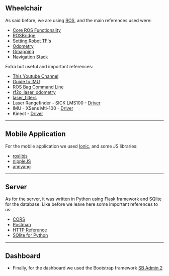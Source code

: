## Wheelchair

As said before, we are using [ROS](https://www.ros.org/), and the main references used were: 

 * [Core ROS Functionality](http://wiki.ros.org/ROS/Tutorials#Core_ROS_Tutorials)
 * [ROSBridge](http://wiki.ros.org/rosbridge_suite/Tutorials/RunningRosbridge)
 * [Setting Robot TF's](http://wiki.ros.org/navigation/Tutorials/RobotSetup/TF)
 * [Odometry](http://wiki.ros.org/navigation/Tutorials/RobotSetup/Odom)
 * [Gmapping](http://wiki.ros.org/gmapping)
 * [Navigation Stack](http://wiki.ros.org/navigation/Tutorials/RobotSetup)

Extra but useful and important references:

* [This Youtube Channel](https://www.youtube.com/channel/UCt6Lag-vv25fTX3e11mVY1Q/featured)
* [Guide to IMU](http://students.iitk.ac.in/roboclub/2017/12/21/Beginners-Guide-to-IMU.html)
* [ROS Bag Command Line](http://wiki.ros.org/rosbag/Commandline)
* [rf2o_laser_odometry](https://github.com/MAPIRlab/rf2o_laser_odometry)
* [laser_filters](http://wiki.ros.org/laser_filters)
 * Laser Rangefinder - SICK LMS100 - [Driver](http://wiki.ros.org/LMS1xx)
 * IMU - XSens Mti-100 - [Driver](https://github.com/ethz-asl/ethzasl_xsens_driver)
 * Kinect - [Driver](http://wiki.ros.org/openni_kinect)

---

## Mobile Application

For the mobile application we used [Ionic](https://ionicframework.com/docs/components), and some JS libraries:

* [roslibjs](http://wiki.ros.org/roslibjs)
* [nippleJS](https://yoannmoi.net/nipplejs)
* [annyang](https://www.talater.com/annyang/)

---

## Server

As for the server, it was written in Python using [Flask](http://flask.pocoo.org/docs/1.0/) framework and [SQlite](https://www.sqlite.org/docs.html) for the database. Like before we leave here some important references to us:

* [CORS](https://flask-cors.readthedocs.io/en/latest/)
* [Postman](https://www.getpostman.com/)
* [HTTP Reference](https://code-maze.com/the-http-reference/)
* [SQlite for Python](https://docs.python.org/2/library/sqlite3.html)

---

## Dashboard

 * Finally, for the dashboard we used the Bootstrap framework [SB Admin 2](https://github.com/BlackrockDigital/startbootstrap-sb-admin-2)